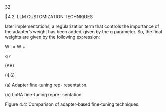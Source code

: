 32

4.2. LLM CUSTOMIZATION TECHNIQUES

later implementations, a regularization term that controls the importance of the adapter’s
weight has been added, given by the α parameter. So, the final weights are given by the
following expression:

W ′ = W +

α
r

(AB)

(4.6)

(a) Adapter fine-tuning rep-
resentation.

(b) LoRA fine-tuning repre-
sentation.

Figure 4.4: Comparison of adapter-based fine-tuning techniques.